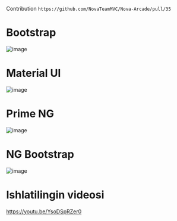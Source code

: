 Contribution `https://github.com/NovaTeamMVC/Nova-Arcade/pull/35`

<h1>Bootstrap</h1>

![image](https://github.com/devgetsu/LearnAngular/assets/128721965/107f1eca-69ea-4aef-8aad-525a00078474)
<h1>Material UI</h1>

![image](https://github.com/devgetsu/LearnAngular/assets/128721965/0fd2a17f-4053-4ea7-abae-d2c3a0af5b08)
<h1>Prime NG</h1>

![image](https://github.com/devgetsu/LearnAngular/assets/128721965/ffa46603-f468-4899-b4af-1697717c616d)
<h1>NG Bootstrap</h1>

![image](https://github.com/devgetsu/LearnAngular/assets/128721965/fd7dc894-df82-44ec-a0ca-5c92c5596b32)

<h1>Ishlatilingin videosi</h1>

https://youtu.be/YsoDSpRZer0
